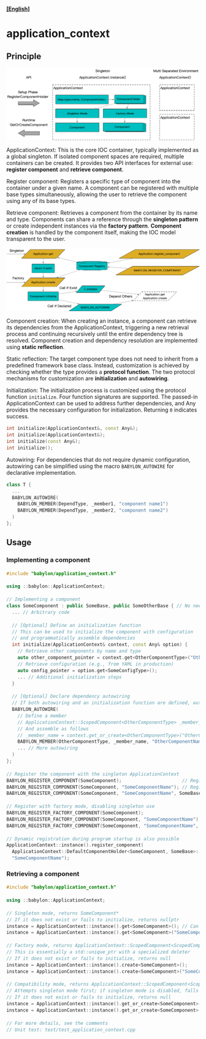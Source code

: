 **[[English]](application_context.en.md)**

# application_context

## Principle

![](images/application_context_1.png)

ApplicationContext: This is the core IOC container, typically implemented as a global singleton. If isolated component spaces are required, multiple containers can be created. It provides two API interfaces for external use: **register component** and **retrieve component**.

Register component: Registers a specific type of component into the container under a given name. A component can be registered with multiple base types simultaneously, allowing the user to retrieve the component using any of its base types.

Retrieve component: Retrieves a component from the container by its name and type. Components can share a reference through the **singleton pattern** or create independent instances via the **factory pattern**. **Component creation** is handled by the component itself, making the IOC model transparent to the user.

![](images/application_context_2.png)

Component creation: When creating an instance, a component can retrieve its dependencies from the ApplicationContext, triggering a new retrieval process and continuing recursively until the entire dependency tree is resolved. Component creation and dependency resolution are implemented using **static reflection**.

Static reflection: The target component type does not need to inherit from a predefined framework base class. Instead, customization is achieved by checking whether the type provides a **protocol function**. The two protocol mechanisms for customization are **initialization** and **autowiring**.

Initialization: The initialization process is customized using the protocol function `initialize`. Four function signatures are supported. The passed-in ApplicationContext can be used to address further dependencies, and Any provides the necessary configuration for initialization. Returning `0` indicates success.
```c++
int initialize(ApplicationContext&, const Any&);
int initialize(ApplicationContext&);
int initialize(const Any&);
int initialize();
```

Autowiring: For dependencies that do not require dynamic configuration, autowiring can be simplified using the macro `BABYLON_AUTOWIRE` for declarative implementation.
```c++
class T {
  ...
  BABYLON_AUTOWIRE(
    BABYLON_MEMBER(DependType, _member1, "component name1")
    BABYLON_MEMBER(DependType, _member2, "component name2")
  )
};
```

## Usage

### Implementing a component

```c++
#include "babylon/application_context.h"

using ::babylon::ApplicationContext;

// Implementing a component
class SomeComponent : public SomeBase, public SomeOtherBase { // No need to inherit any framework-specific base class
  ... // Arbitrary code

  // [Optional] Define an initialization function
  // This can be used to initialize the component with configuration
  // and programmatically assemble dependencies
  int initialize(ApplicationContext& context, const Any& option) {
    // Retrieve other components by name and type
    auto other_component_pointer = context.get<OtherComponentType>("OtherComponentName");
    // Retrieve configuration (e.g., from YAML in production)
    auto config_pointer = option.get<SomeConfigType>();
    ... // Additional initialization steps
  }

  // [Optional] Declare dependency autowiring
  // If both autowiring and an initialization function are defined, autowiring runs first
  BABYLON_AUTOWIRE(
    // Define a member
    // ApplicationContext::ScopedComponent<OtherComponentType> _member_name;
    // And assemble as follows
    // _member_name = context.get_or_create<OtherComponentType>("OtherComponentName");
    BABYLON_MEMBER(OtherComponentType, _member_name, "OtherComponentName")
    ... // More autowiring
  )
};

// Register the component with the singleton ApplicationContext
BABYLON_REGISTER_COMPONENT(SomeComponent);                      // Register by type
BABYLON_REGISTER_COMPONENT(SomeComponent, "SomeComponentName"); // Register with a name
BABYLON_REGISTER_COMPONENT(SomeComponent, "SomeComponentName", SomeBase, SomeOtherBase, ...); // Register with a set of base types

// Register with factory mode, disabling singleton use
BABYLON_REGISTER_FACTORY_COMPONENT(SomeComponent);                      // Register by type
BABYLON_REGISTER_FACTORY_COMPONENT(SomeComponent, "SomeComponentName"); // Register with a name
BABYLON_REGISTER_FACTORY_COMPONENT(SomeComponent, "SomeComponentName", SomeBase, SomeOtherBase, ...); // Register with a set of base types

// Dynamic registration during program startup is also possible
ApplicationContext::instance().register_component(
  ApplicationContext::DefaultComponentHolder<SomeComponent, SomeBase>::create(),
  "SomeComponentName");
```

### Retrieving a component

```c++
#include "babylon/application_context.h"

using ::babylon::ApplicationContext;

// Singleton mode, returns SomeComponent*
// If it does not exist or fails to initialize, returns nullptr
instance = ApplicationContext::instance().get<SomeComponent>(); // Can be used if only one component of this type exists in the ApplicationContext
instance = ApplicationContext::instance().get<SomeComponent>("SomeComponentName"); // If multiple components of the same type exist, use the name to distinguish

// Factory mode, returns ApplicationContext::ScopedComponent<ScopedComponent>
// This is essentially a std::unique_ptr with a specialized deleter
// If it does not exist or fails to initialize, returns null
instance = ApplicationContext::instance().create<SomeComponent>();
instance = ApplicationContext::instance().create<SomeComponent>("SomeComponentName");

// Compatibility mode, returns ApplicationContext::ScopedComponent<ScopedComponent>
// Attempts singleton mode first; if singleton mode is disabled, falls back to factory mode
// If it does not exist or fails to initialize, returns null
instance = ApplicationContext::instance().get_or_create<SomeComponent>();
instance = ApplicationContext::instance().get_or_create<SomeComponent>("SomeComponentName");

// For more details, see the comments
// Unit test: test/test_application_context.cpp
```
